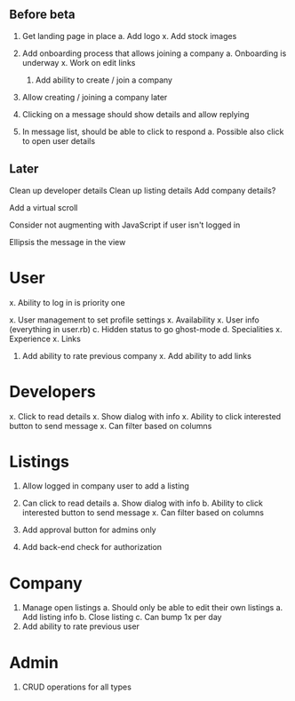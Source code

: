 ## Before beta

1. Get landing page in place
  a. Add logo
  x. Add stock images

1. Add onboarding process that allows joining a company
  a. Onboarding is underway
    x. Work on edit links
    1. Add ability to create / join a company

1. Allow creating / joining a company later

1. Clicking on a message should show details and allow replying

1. In message list, should be able to click to respond
  a. Possible also click to open user details


## Later

Clean up developer details
Clean up listing details
Add company details?

Add a virtual scroll

Consider not augmenting with JavaScript if user isn't logged in

Ellipsis the message in the view


# User

x. Ability to log in is priority one

x. User management to set profile settings
  x. Availability
  x. User info (everything in user.rb)
  c. Hidden status to go ghost-mode
  d. Specialities
  x. Experience
  x. Links

1. Add ability to rate previous company
x. Add ability to add links

# Developers

x. Click to read details
  x. Show dialog with info
  x. Ability to click interested button to send message
x. Can filter based on columns

# Listings

1. Allow logged in company user to add a listing

1. Can click to read details
  a. Show dialog with info
  b. Ability to click interested button to send message
x. Can filter based on columns
1. Add approval button for admins only
1. Add back-end check for authorization

# Company

1. Manage open listings
  a. Should only be able to edit their own listings
  a. Add listing info
  b. Close listing
  c. Can bump 1x per day
1. Add ability to rate previous user

# Admin

1. CRUD operations for all types
